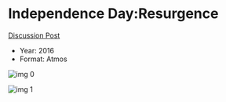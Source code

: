# Independence Day:Resurgence

[Discussion Post](https://www.avsforum.com/threads/bass-eq-for-filtered-movies.2995212/post-56885250)

* Year: 2016
* Format: Atmos

![img 0](https://i.imgur.com/L1SVgE8.jpg)

![img 1](https://i.imgur.com/43FJNkV.png)

